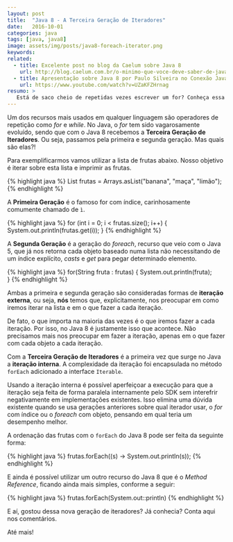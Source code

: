 ```yaml
---
layout: post
title:  "Java 8 - A Terceira Geração de Iteradores"
date:   2016-10-01
categories: java
tags: [java, java8]
image: assets/img/posts/java8-foreach-iterator.png
keywords:
related:
  - title: Excelente post no blog da Caelum sobre Java 8 
    url: http://blog.caelum.com.br/o-minimo-que-voce-deve-saber-de-java-8/
  - title: Apresentação sobre Java 8 por Paulo Silveira no Conexão Java 2014
    url: https://www.youtube.com/watch?v=UZaKFZHrnag
resumo: >
   Está de saco cheio de repetidas vezes escrever um for? Conheça essa novidade do Java 8 e nunca mais escreva uma iteração na sua vida! 
---
```


Um dos recursos mais usados em qualquer linguagem são operadores de repetição como _for_ e _while_. No Java, o _for_ tem sido vagarosamente evoluído, sendo que com o Java 8 recebemos a __Terceira Geração de Iteradores__. Ou seja, passamos pela primeira e segunda geração. Mas quais são elas?!

Para exemplificarmos vamos utilizar a lista de frutas abaixo. Nosso objetivo é iterar sobre esta lista e imprimir as frutas.

{% highlight java %}
List<String> frutas = Arrays.asList("banana", "maça", "limão");
{% endhighlight %}

A __Primeira Geração__ é o famoso for com índice, carinhosamente comumente chamado de `ì`.

{% highlight java %}
for (int i = 0; i < frutas.size(); i++) {
  System.out.println(frutas.get(i));
}
{% endhighlight %}

A __Segunda Geração__ é a geração do _foreach_, recurso que veio com o Java 5, que já nos retorna cada objeto baseado numa lista não necessitando de um índice explícito, _casts_ e _get_ para pegar determinado elemento.

{% highlight java %}
for(String fruta : frutas) {
  System.out.println(fruta);	
}
{% endhighlight %}

Ambas a primeira e segunda geração são consideradas formas de __iteração externa__, ou seja, **nós** temos que, explicitamente, nos preocupar em como iremos iterar na lista e em o que fazer a cada iteração.

De fato, o que importa na maioria das vezes é o que iremos fazer a cada iteração. Por isso, no Java 8 é justamente isso que acontece. Não precisamos mais nos preocupar em fazer a iteração, apenas em o que fazer com cada objeto a cada iteração.

Com a __Terceira Geração de Iteradores__ é a primeira vez que surge no Java a __iteração interna__. A complexidade da iteração foi encapsulada no método `forEach` adicionado a interface `Iterable`. 

Usando a iteração interna é possível aperfeiçoar a execução para que a iteração seja feita de forma paralela internamente pelo SDK sem interefrir negativamente em implementações existentes. Isso elimina uma dúvida existente quando se usa gerações anteriores sobre qual iterador usar, o _for_ com índice ou o _foreach_ com objeto, pensando em qual teria um desempenho melhor.

A ordenação das frutas com o `forEach` do Java 8 pode ser feita da seguinte forma:

{% highlight java %}
frutas.forEach((s) -> System.out.println(s));
{% endhighlight %}

E ainda é possível utilizar um outro recurso do Java 8 que é o *Method Reference*, ficando ainda mais simples, conforme a seguir:

{% highlight java %}
frutas.forEach(System.out::println)
{% endhighlight %}

E aí, gostou dessa nova geração de iteradores? Já conhecia? Conta aqui nos comentários.

Até mais!